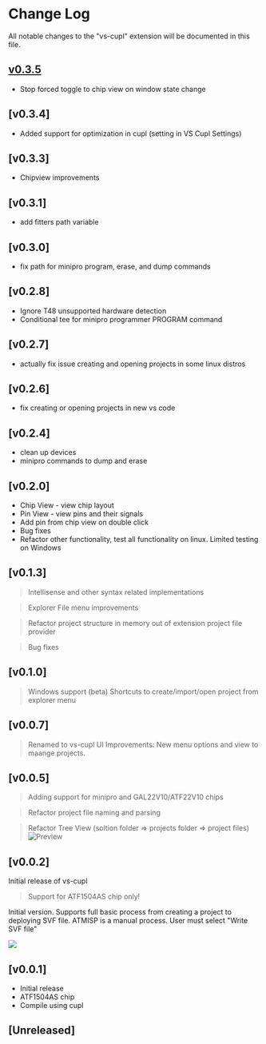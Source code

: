 # Change Log

All notable changes to the "vs-cupl" extension will be documented in this file.
## [v0.3.5]()
- Stop forced toggle to chip view on window state change
## [v0.3.4]
 - Added support for optimization in cupl (setting in VS Cupl Settings)
## [v0.3.3] 
- Chipview improvements
## [v0.3.1]
- add fitters path variable
## [v0.3.0]
- fix path for minipro program, erase, and dump commands
## [v0.2.8]
- Ignore T48 unsupported hardware detection
- Conditional tee for minipro programmer PROGRAM command
## [v0.2.7]
- actually fix issue creating and opening projects in some linux distros
## [v0.2.6]
- fix creating or opening projects in new vs code

## [v0.2.4]
- clean up devices
- minipro commands to dump and erase

## [v0.2.0]
- Chip View - view chip layout
- Pin View - view pins and their signals
- Add pin from chip view on double click
- Bug fixes
- Refactor other functionality, test all functionality on linux. Limited testing on Windows

## [v0.1.3]
> Intellisense and other syntax related implementations

> Explorer  File menu improvements

> Refactor project structure in memory out of extension project file provider

> Bug fixes

## [v0.1.0]
> Windows support (beta)
> Shortcuts to create/import/open project from explorer menu
## [v0.0.7]
> Renamed to vs-cupl
> UI Improvements: New menu options and view to maange projects.
## [v0.0.5]
> Adding support for minipro and GAL22V10/ATF22V10 chips

> Refactor project file naming and parsing

> Refactor Tree View (soltion folder => projects folder => project files)
![Preview](assets/images/activity-bar.png)

## [v0.0.2]

Initial release of vs-cupl
> Support for ATF1504AS chip only!


Initial version. Supports full basic process from creating a project to deploying SVF file.
ATMISP is a manual process. User must select "Write SVF file"

![](assets/images/atmisp-svf.png)

## [v0.0.1]

- Initial release
- ATF1504AS chip
- Compile using cupl
## [Unreleased]
